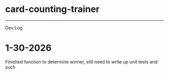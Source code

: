 # card-counting-trainer

-----------------

Dev Log
# 1-30-2026
Finished function to determine winner, still need to write up unit tests and such
